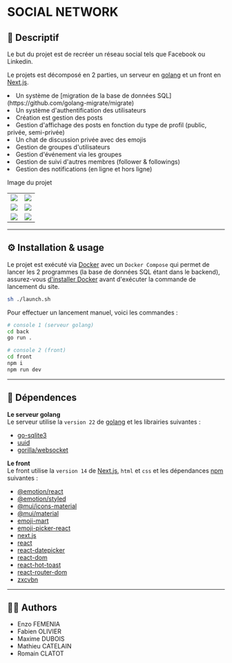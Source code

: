 # SOCIAL NETWORK

## 📝 Descriptif

Le but du projet est de recréer un réseau social tels que Facebook ou Linkedin.

Le projets est décomposé en 2 parties, un serveur en [golang](https://go.dev) et un front en [Next.js](https://nextjs.org).

<li>Un système de [migration de la base de données SQL](https://github.com/golang-migrate/migrate)</li>
<li>Un système d'authentification des utilisateurs</li>
<li>Création est gestion des posts</li>
<li>Gestion d'affichage des posts en fonction du type de profil (public, privée, semi-privée)</li>
<li>Un chat de discussion privée avec des emojis</li>
<li>Gestion de groupes d'utilisateurs</li>
<li>Gestion d'événement via les groupes</li>
<li>Gestion de suivi d'autres membres (follower & followings)</li>
<li>Gestion des notifications (en ligne et hors ligne)</li>

Image du projet
<table align= "center" width="95%">
    <tbody>
        <tr>
            <td><img src="./readme_Img/"></td>
            <td><img src="./readme_Img/"></td>
        </tr>
        <tr>
            <td><img src="./readme_Img/"></td>
            <td><img src="./readme_Img/"></td>
        </tr>
        <tr>
            <td><img src="./readme_Img/"></td>
            <td><img src="./readme_Img/"></td>
        </tr>    
    </tbody>
</table>


___
## ⚙️ Installation & usage

Le projet est exécuté via [Docker](https://www.docker.com) avec un `Docker Compose` qui permet de lancer les 2 programmes (la base de données SQL étant dans le backend), assurez-vous [d'installer Docker](https://docs.docker.com/compose/install/) avant d'exécuter la commande de lancement du site.

```sh
sh ./launch.sh
```

Pour effectuer un lancement manuel, voici les commandes :
```sh
# console 1 (serveur golang)
cd back
go run .
```
```sh
# console 2 (front)
cd front
npm i
npm run dev
```
___
## 🔗 Dépendences

**Le serveur golang** <br>
Le serveur utilise la `version 22` de [golang](https://go.dev) et les librairies suivantes :<br>
- [go-sqlite3](https://github.com/mattn/go-sqlite3)
- [uuid](https://github.com/gofrs/uuid)
- [gorilla/websocket](https://pkg.go.dev/github.com/gorilla/websocket)

**Le front** <br>
Le front utilise la `version 14` de [Next.js](https://nextjs.org), `html` et `css` et les dépendances [npm](https://www.npmjs.com) suivantes :<br>
- [@emotion/react](https://www.npmjs.com/package/@emotion/react)
- [@emotion/styled](https://www.npmjs.com/package/@emotion/styled)
- [@mui/icons-material](https://www.npmjs.com/package/@mui/icons-material)
- [@mui/material](https://www.npmjs.com/package/@mui/material)
- [emoji-mart](https://www.npmjs.com/package/emoji-mart)
- [emoji-picker-react](https://www.npmjs.com/package/emoji-picker-react)
- [next.js](https://www.npmjs.com/package/next)
- [react](https://www.npmjs.com/package/react)
- [react-datepicker](https://www.npmjs.com/package/react-datepicker)
- [react-dom](https://www.npmjs.com/package/react-dom)
- [react-hot-toast](https://www.npmjs.com/package/react-hot-toast)
- [react-router-dom](https://www.npmjs.com/package/react-router-dom)
- [zxcvbn](https://www.npmjs.com/package/zxcvbn)
___
## 🧑‍💻 Authors

+ Enzo FEMENIA
+ Fabien OLIVIER
+ Maxime DUBOIS
+ Mathieu CATELAIN
+ Romain CLATOT